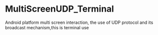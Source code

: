 # MultiScreenUDP_Terminal
Android platform multi screen interaction, the use of UDP protocol and its broadcast mechanism,this is terminal use
